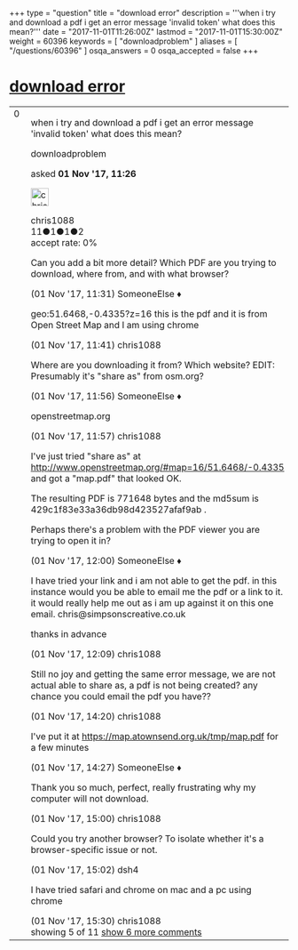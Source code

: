 +++
type = "question"
title = "download error"
description = '''when i try and download a pdf i get an error message &#x27;invalid token&#x27; what does this mean?'''
date = "2017-11-01T11:26:00Z"
lastmod = "2017-11-01T15:30:00Z"
weight = 60396
keywords = [ "downloadproblem" ]
aliases = [ "/questions/60396" ]
osqa_answers = 0
osqa_accepted = false
+++

<div class="headNormal">

# [download error](/questions/60396/download-error)

</div>

<div id="main-body">

<div id="askform">

<table id="question-table" style="width:100%;">
<colgroup>
<col style="width: 50%" />
<col style="width: 50%" />
</colgroup>
<tbody>
<tr>
<td style="width: 30px; vertical-align: top"><div class="vote-buttons">
<span id="post-60396-upvote" class="ajax-command post-vote up" rel="nofollow" title="I like this post (click again to cancel)"> </span>
<div id="post-60396-score" class="post-score" title="current number of votes">
0
</div>
<span id="post-60396-downvote" class="ajax-command post-vote down" rel="nofollow" title="I dont like this post (click again to cancel)"> </span> <span id="favorite-mark" class="ajax-command favorite-mark" rel="nofollow" title="mark/unmark this question as favorite (click again to cancel)"> </span>
<div id="favorite-count" class="favorite-count">
&#10;</div>
</div></td>
<td><div id="item-right">
<div class="question-body">
<p>when i try and download a pdf i get an error message 'invalid token' what does this mean?</p>
</div>
<div id="question-tags" class="tags-container tags">
<span class="post-tag tag-link-downloadproblem" rel="tag" title="see questions tagged &#39;downloadproblem&#39;">downloadproblem</span>
</div>
<div id="question-controls" class="post-controls">
&#10;</div>
<div class="post-update-info-container">
<div class="post-update-info post-update-info-user">
<p>asked <strong>01 Nov '17, 11:26</strong></p>
<img src="https://secure.gravatar.com/avatar/1c0c9286706b145980e87123855ac485?s=32&amp;d=identicon&amp;r=g" class="gravatar" width="32" height="32" alt="chris1088&#39;s gravatar image" />
<p><span>chris1088</span><br />
<span class="score" title="11 reputation points">11</span><span title="1 badges"><span class="badge1">●</span><span class="badgecount">1</span></span><span title="1 badges"><span class="silver">●</span><span class="badgecount">1</span></span><span title="2 badges"><span class="bronze">●</span><span class="badgecount">2</span></span><br />
<span class="accept_rate" title="Rate of the user&#39;s accepted answers">accept rate:</span> <span title="chris1088 has no accepted answers">0%</span></p>
</div>
</div>
<div id="comments-container-60396" class="comments-container">
<span id="60397"></span>
<div id="comment-60397" class="comment">
<div id="post-60397-score" class="comment-score">
&#10;</div>
<div class="comment-text">
<p>Can you add a bit more detail? Which PDF are you trying to download, where from, and with what browser?</p>
</div>
<div id="comment-60397-info" class="comment-info">
<span class="comment-age">(01 Nov '17, 11:31)</span> <span class="comment-user userinfo">SomeoneElse ♦</span>
</div>
</div>
<span id="60398"></span>
<div id="comment-60398" class="comment">
<div id="post-60398-score" class="comment-score">
&#10;</div>
<div class="comment-text">
<p>geo:51.6468,-0.4335?z=16 this is the pdf and it is from Open Street Map and I am using chrome</p>
</div>
<div id="comment-60398-info" class="comment-info">
<span class="comment-age">(01 Nov '17, 11:41)</span> <span class="comment-user userinfo">chris1088</span>
</div>
</div>
<span id="60399"></span>
<div id="comment-60399" class="comment">
<div id="post-60399-score" class="comment-score">
&#10;</div>
<div class="comment-text">
<p>Where are you downloading it from? Which website? EDIT: Presumably it's "share as" from osm.org?</p>
</div>
<div id="comment-60399-info" class="comment-info">
<span class="comment-age">(01 Nov '17, 11:56)</span> <span class="comment-user userinfo">SomeoneElse ♦</span>
</div>
</div>
<span id="60400"></span>
<div id="comment-60400" class="comment">
<div id="post-60400-score" class="comment-score">
&#10;</div>
<div class="comment-text">
<p>openstreetmap.org</p>
</div>
<div id="comment-60400-info" class="comment-info">
<span class="comment-age">(01 Nov '17, 11:57)</span> <span class="comment-user userinfo">chris1088</span>
</div>
</div>
<span id="60401"></span>
<div id="comment-60401" class="comment">
<div id="post-60401-score" class="comment-score">
&#10;</div>
<div class="comment-text">
<p>I've just tried "share as" at <a href="http://www.openstreetmap.org/#map=16/51.6468/-0.4335">http://www.openstreetmap.org/#map=16/51.6468/-0.4335</a> and got a "map.pdf" that looked OK.</p>
<p>The resulting PDF is 771648 bytes and the md5sum is 429c1f83e33a36db98d423527afaf9ab .</p>
<p>Perhaps there's a problem with the PDF viewer you are trying to open it in?</p>
</div>
<div id="comment-60401-info" class="comment-info">
<span class="comment-age">(01 Nov '17, 12:00)</span> <span class="comment-user userinfo">SomeoneElse ♦</span>
</div>
</div>
<span id="60402"></span>
<div id="comment-60402" class="comment not_top_scorer">
<div id="post-60402-score" class="comment-score">
&#10;</div>
<div class="comment-text">
<p>I have tried your link and i am not able to get the pdf. in this instance would you be able to email me the pdf or a link to it. it would really help me out as i am up against it on this one email. chris@simpsonscreative.co.uk</p>
<p>thanks in advance</p>
</div>
<div id="comment-60402-info" class="comment-info">
<span class="comment-age">(01 Nov '17, 12:09)</span> <span class="comment-user userinfo">chris1088</span>
</div>
</div>
<span id="60404"></span>
<div id="comment-60404" class="comment not_top_scorer">
<div id="post-60404-score" class="comment-score">
&#10;</div>
<div class="comment-text">
<p>Still no joy and getting the same error message, we are not actual able to share as, a pdf is not being created? any chance you could email the pdf you have??</p>
</div>
<div id="comment-60404-info" class="comment-info">
<span class="comment-age">(01 Nov '17, 14:20)</span> <span class="comment-user userinfo">chris1088</span>
</div>
</div>
<span id="60405"></span>
<div id="comment-60405" class="comment not_top_scorer">
<div id="post-60405-score" class="comment-score">
&#10;</div>
<div class="comment-text">
<p>I've put it at <a href="https://map.atownsend.org.uk/tmp/map.pdf">https://map.atownsend.org.uk/tmp/map.pdf</a> for a few minutes</p>
</div>
<div id="comment-60405-info" class="comment-info">
<span class="comment-age">(01 Nov '17, 14:27)</span> <span class="comment-user userinfo">SomeoneElse ♦</span>
</div>
</div>
<span id="60408"></span>
<div id="comment-60408" class="comment not_top_scorer">
<div id="post-60408-score" class="comment-score">
&#10;</div>
<div class="comment-text">
<p>Thank you so much, perfect, really frustrating why my computer will not download.</p>
</div>
<div id="comment-60408-info" class="comment-info">
<span class="comment-age">(01 Nov '17, 15:00)</span> <span class="comment-user userinfo">chris1088</span>
</div>
</div>
<span id="60409"></span>
<div id="comment-60409" class="comment not_top_scorer">
<div id="post-60409-score" class="comment-score">
&#10;</div>
<div class="comment-text">
<p>Could you try another browser? To isolate whether it's a browser-specific issue or not.</p>
</div>
<div id="comment-60409-info" class="comment-info">
<span class="comment-age">(01 Nov '17, 15:02)</span> <span class="comment-user userinfo">dsh4</span>
</div>
</div>
<span id="60411"></span>
<div id="comment-60411" class="comment not_top_scorer">
<div id="post-60411-score" class="comment-score">
&#10;</div>
<div class="comment-text">
<p>I have tried safari and chrome on mac and a pc using chrome</p>
</div>
<div id="comment-60411-info" class="comment-info">
<span class="comment-age">(01 Nov '17, 15:30)</span> <span class="comment-user userinfo">chris1088</span>
</div>
</div>
</div>
<div id="comment-tools-60396" class="comment-tools">
<span class="comments-showing"> showing 5 of 11 </span> <a href="#" class="show-all-comments-link">show 6 more comments</a>
</div>
<div class="clear">
&#10;</div>
<div id="comment-60396-form-container" class="comment-form-container">
&#10;</div>
<div class="clear">
&#10;</div>
</div></td>
</tr>
</tbody>
</table>

</div>

</div>

